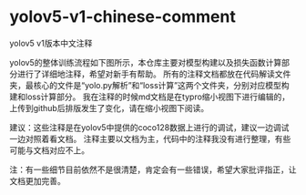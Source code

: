 # yolov5-v1-chinese-comment

yolov5 v1版本中文注释

yolov5的整体训练流程如下图所示，本仓库主要对模型构建以及损失函数计算部分进行了详细地注释，希望对新手有帮助。
所有的注释文档都放在代码解读文件夹，最核心的文件是“yolo.py解析”和“loss计算”这两个文件夹，分别对应模型构建和loss计算部分。
我在注释的时候md文档是在typro缩小视图下进行编辑的，上传到github后排版发生了变化，请在缩小视图下阅读。


建议：这些注释是在yolov5中提供的coco128数据上进行的调试，建议一边调试一边对照着看文档。
     注释主要以文档为主，代码中的注释我没有进行整理，有些可能与文档对应不上。
     
注：有一些细节目前依然不是很清楚，肯定会有一些错误，希望大家批评指正，让文档更加完善。
